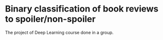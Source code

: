 # Binary classification of book reviews to spoiler/non-spoiler

The project of Deep Learning course done in a group.
